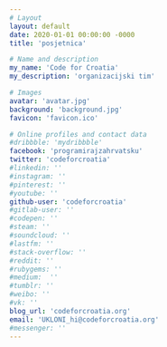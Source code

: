 ```yaml
---
# Layout
layout: default
date: 2020-01-01 00:00:00 -0000
title: 'posjetnica'

# Name and description
my_name: 'Code for Croatia'
my_description: 'organizacijski tim'

# Images
avatar: 'avatar.jpg'
background: 'background.jpg'
favicon: 'favicon.ico'

# Online profiles and contact data
#dribbble: 'mydribbble'
facebook: 'programirajzahrvatsku'
twitter: 'codeforcroatia'
#linkedin: ''
#instagram: ''
#pinterest: ''
#youtube: ''
github-user: 'codeforcroatia'
#gitlab-user: ''
#codepen: ''
#steam: ''
#soundcloud: ''
#lastfm: ''
#stack-overflow: ''
#reddit: ''
#rubygems: ''
#medium:  ''
#tumblr: ''
#weibo: ''
#vk: ''
blog_url: 'codeforcroatia.org'
email: 'UKLONI_hi@codeforcroatia.org'
#messenger: ''
---
```

